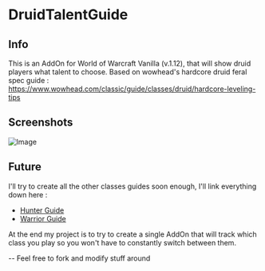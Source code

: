 # DruidTalentGuide
## Info
This is an AddOn for World of Warcraft Vanilla (v.1.12), that will show druid players what talent to choose.
Based on wowhead's hardcore druid feral spec guide : https://www.wowhead.com/classic/guide/classes/druid/hardcore-leveling-tips

## Screenshots
![Image](https://github.com/user-attachments/assets/6488c8ad-6d74-4141-a0e5-180b6a68d05f)

## Future
I'll try to create all the other classes guides soon enough, I'll link everything down here :
- [Hunter Guide](https://github.com/rmarc29/HunterTalentGuide)
- [Warrior Guide](https://github.com/rmarc29/WarriorTalentGuide)

At the end my project is to try to create a single AddOn that will track which class you play so you won't have to constantly switch between them.

-- Feel free to fork and modify stuff around
